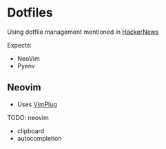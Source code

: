 # Dotfiles

Using dotfile management mentioned in [HackerNews](https://news.ycombinator.com/item?id=11070797)

Expects:
- NeoVim
- Pyenv

## Neovim
 - Uses [VimPlug](https://github.com/junegunn/vim-plug)

TODO:
neovim
  - clipboard
  - autocompletion


